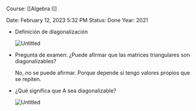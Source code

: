 Course: [[Algebra I]]

Date: February 12, 2023 5:32 PM
Status: Done
Year: 2021

- Definición de diagonalización
    
    ![Untitled](Images/Diagonalizacion/Untitled.png)
    
- Pregunta de examen: ¿Puede afirmar que las matrices triangulares son diagonalizables?
    
    No, no se puede afirmar. Porque depende si tengo valores propios que se repiten.
    
- ¿Qué significa que A sea diagonalizable?
    
    ![Untitled](Images/Diagonalizacion/Untitled%201.png)